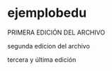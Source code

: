 # ejemplobedu

PRIMERA EDICIÓN DEL ARCHIVO

segunda edicion del archivo

tercera y última edición   



